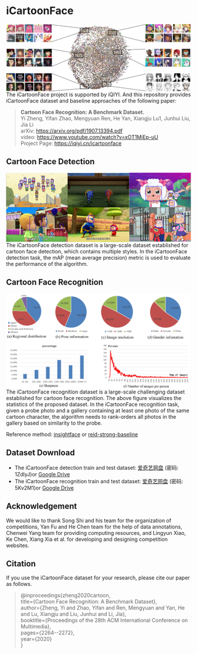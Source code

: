 # iCartoonFace


<img align=left src="figures/illustration.png" alt="illustration" style="zoom:100%;" />



The iCartoonFace project is supported by iQIYI. And this repository provides iCartoonFace dataset and baseline approaches of the following paper:

> **Cartoon Face Recognition: A Benchmark Dataset.**   
> Yi Zheng, Yifan Zhao, Mengyuan Ren, He Yan, Xiangju Lu1, Junhui Liu, Jia Li   
> arXiv: https://arxiv.org/pdf/1907.13394.pdf    
> video: https://www.youtube.com/watch?v=xOT1MiEp-uU    
> Project Page: https://iqiyi.cn/icartoonface     

## Cartoon Face Detection


<img align=left src="figures\detection.png" alt="detection" style="zoom:150%;" />

The iCartoonFace detection dataset is a large-scale dataset established for cartoon face detection, which contains multiple styles. In the iCartoonFace detection task, the mAP (mean average precision) metric is used to evaluate the performance of the algorithm.

## Cartoon Face Recognition


<img align=left src="figures\recognition.png" style="zoom:150%;" />

The iCartoonFace recognition dataset is a large-scale challenging dataset established for cartoon face recognition. The above figure visualizes the statistics of the proposed dataset. In the iCartoonFace recognition task, given a probe photo and a gallery containing at least one photo of the same cartoon character, the algorithm needs to rank-orders all photos in the gallery based on similarity to the probe.

Reference method: [insightface](https://github.com/deepinsight/insightface) or [reid-strong-baseline](https://github.com/michuanhaohao/reid-strong-baseline)

## Dataset Download


- The iCartoonFace detection train and test dataset:  [爱奇艺网盘](https://fft.cloud.iqiyi.com/s/bUbcwxz )  (密码: 1ZdlyJ)or  [Google Drive](https://drive.google.com/drive/folders/1ARKrhmGAMwVNr8M9kXgDzMUDhzusLxb7?usp=sharing)
- The iCartoonFace recognition train and test dataset: [爱奇艺网盘](https://fft.cloud.iqiyi.com/s/bUbdw5A ) (密码: 5Kv2M1)or  [Google Drive](https://drive.google.com/drive/folders/1m6pAL9Wbn8B1td0hFUj9RVRrSweNKskW?usp=sharing)

## Acknowledgement


We would like to thank Song Shi and his team for the organization of competitions, Yan Fu and He Chen team for the help of data annotations, Chenwei Yang team for providing computing resources, and Lingyun Xiao, Ke Chen, Xiang Xia et al. for developing and designing competition websites.

## Citation


If you use the iCartoonFace dataset for your research, please cite our paper as follows.

> @inproceedings{zheng2020cartoon,    
>   title={Cartoon Face Recognition: A Benchmark Dataset},    
>   author={Zheng, Yi and Zhao, Yifan and Ren, Mengyuan and Yan, He and Lu, Xiangju and Liu, Junhui and Li, Jia},    
>   booktitle={Proceedings of the 28th ACM International Conference on Multimedia},    
>   pages={2264--2272},    
>   year={2020}    
> }   